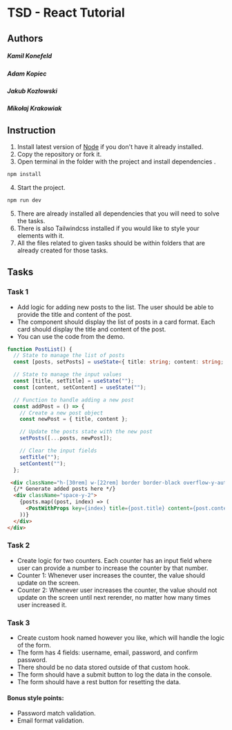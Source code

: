 # TSD - React Tutorial

## Authors

##### Kamil Konefeld

##### Adam Kopiec

##### Jakub Kozłowski

##### Mikołaj Krakowiak

## Instruction

1. Install latest version of [Node](https://nodejs.org/en) if you don't have it already installed.
2. Copy the repository or fork it.
3. Open terminal in the folder with the project and install dependencies .

```bash
npm install
```

4. Start the project.

```bash
npm run dev
```

5. There are already installed all dependencies that you will need to solve the tasks.
6. There is also Tailwindcss installed if you would like to style your elements with it.
7. All the files related to given tasks should be within folders that are already created for those tasks.

## Tasks

### Task 1

- Add logic for adding new posts to the list. The user should be able to provide the title and content of the post.
- The component should display the list of posts in a card format. Each card should display the title and content of the post.
- You can use the code from the demo.

```typescript
function PostList() {
  // State to manage the list of posts
  const [posts, setPosts] = useState<{ title: string; content: string; }[]>([]);

  // State to manage the input values
  const [title, setTitle] = useState("");
  const [content, setContent] = useState("");

  // Function to handle adding a new post
  const addPost = () => {
    // Create a new post object
    const newPost = { title, content };

    // Update the posts state with the new post
    setPosts([...posts, newPost]);

    // Clear the input fields
    setTitle("");
    setContent("");
  };
```

```html
 <div className="h-[30rem] w-[22rem] border border-black overflow-y-auto overflow-x-hidden p-4">
  {/* Generate added posts here */}
  <div className="space-y-2">
    {posts.map((post, index) => (
      <PostWithProps key={index} title={post.title} content={post.content} />
    ))}
  </div>
</div>
```

### Task 2

- Create logic for two counters. Each counter has an input field where user can provide a number to increase the counter by that number.
- Counter 1: Whenever user increases the counter, the value should update on the screen.
- Counter 2: Whenever user increases the counter, the value should not update on the screen until next rerender, no matter how many times user increased it.

### Task 3

- Create custom hook named however you like, which will handle the logic of the form.
- The form has 4 fields: username, email, password, and confirm password.
- There should be no data stored outside of that custom hook.
- The form should have a submit button to log the data in the console.
- The form should have a rest button for resetting the data.

#### Bonus style points:

- Password match validation.
- Email format validation.
